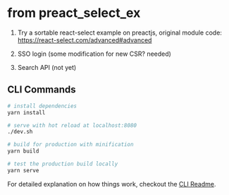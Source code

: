 # from preact_select_ex
1. Try a sortable react-select example on preactjs, original module code: https://react-select.com/advanced#advanced

2. SSO login (some modification for new CSR? needed)

3. Search API (not yet)

## CLI Commands

``` bash
# install dependencies
yarn install

# serve with hot reload at localhost:8080
./dev.sh

# build for production with minification
yarn build

# test the production build locally
yarn serve

```

For detailed explanation on how things work, checkout the [CLI Readme](https://github.com/developit/preact-cli/blob/master/README.md).
